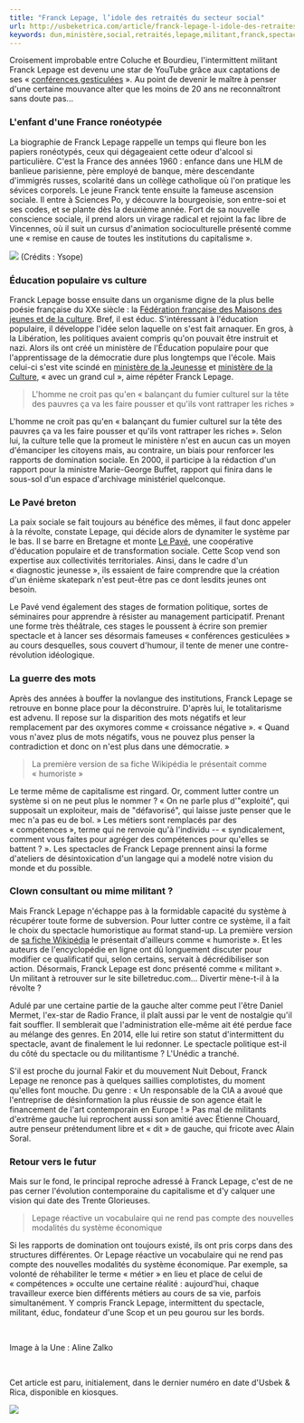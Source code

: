 ```yaml
---
title: "Franck Lepage, l’idole des retraités du secteur social"
url: http://usbeketrica.com/article/franck-lepage-l-idole-des-retraites-du-secteur-social
keywords: dun,ministère,social,retraités,lepage,militant,franck,spectacle,terme,sociale,lidole,populaire,système,secteur
---
```

Croisement improbable entre Coluche et Bourdieu, l'intermittent militant Franck Lepage est devenu une star de YouTube grâce aux captations de ses « [conférences gesticulées](http://www.scoplepave.org/conferences-gesticulees) ». Au point de devenir le maître à penser d'une certaine mouvance alter que les moins de 20 ans ne reconnaîtront sans doute pas\...

### **L'enfant d'une France ronéotypée**

La biographie de Franck Lepage rappelle un temps qui fleure bon les papiers ronéotypés, ceux qui dégageaient cette odeur d'alcool si particulière. C'est la France des années 1960 : enfance dans une HLM de banlieue parisienne, père employé de banque, mère descendante d'immigrés russes, scolarité dans un collège catholique où l'on pratique les sévices corporels. Le jeune Franck tente ensuite la fameuse ascension sociale. Il entre à Sciences Po, y découvre la bourgeoisie, son entre-soi et ses codes, et se plante dès la deuxième année. Fort de sa nouvelle conscience sociale, il prend alors un virage radical et rejoint la fac libre de Vincennes, où il suit un cursus d'animation socioculturelle présenté comme une « remise en cause de toutes les institutions du capitalisme ». 

![](https://s3-eu-west-1.amazonaws.com/usb-prd-upload/images/thumb_700xh/58ecf50d3578c.jpg) (Crédits : Ysope)

### **Éducation populaire vs culture**

Franck Lepage bosse ensuite dans un organisme digne de la plus belle poésie française du XXe siècle : la [Fédération française des Maisons des jeunes et de la culture](http://www.ffmjc.org/). Bref, il est éduc. S'intéressant à l'éducation populaire, il développe l'idée selon laquelle on s'est fait arnaquer. En gros, à la Libération, les politiques avaient compris qu'on pouvait être instruit et nazi. Alors ils ont créé un ministère de l'Éducation populaire pour que l'apprentissage de la démocratie dure plus longtemps que l'école. Mais celui-ci s'est vite scindé en [ministère de la Jeunesse](http://www.jeunes.gouv.fr/) et [ministère de la Culture](http://www.culturecommunication.gouv.fr/), « avec un grand cul », aime répéter Franck Lepage.

> L'homme ne croit pas qu'en « balançant du fumier culturel sur la tête des pauvres ça va les faire pousser et qu'ils vont rattraper les riches »

L'homme ne croit pas qu'en « balançant du fumier culturel sur la tête des pauvres ça va les faire pousser et qu'ils vont rattraper les riches ». Selon lui, la culture telle que la promeut le ministère n'est en aucun cas un moyen d'émanciper les citoyens mais, au contraire, un biais pour renforcer les rapports de domination sociale. En 2000, il participe à la rédaction d'un rapport pour la ministre Marie-George Buffet, rapport qui finira dans le sous-sol d'un espace d'archivage ministériel quelconque. 

### **Le Pavé breton**

La paix sociale se fait toujours au bénéfice des mêmes, il faut donc appeler à la révolte, constate Lepage, qui décide alors de dynamiter le système par le bas. Il se barre en Bretagne et monte [Le Pavé](http://www.scoplepave.org/), une coopérative d'éducation populaire et de transformation sociale. Cette Scop vend son expertise aux collectivités territoriales. Ainsi, dans le cadre d'un « diagnostic jeunesse », ils essaient de faire comprendre que la création d'un énième skatepark n'est peut-être pas ce dont lesdits jeunes ont besoin.

Le Pavé vend également des stages de formation politique, sortes de séminaires pour apprendre à résister au management participatif. Prenant une forme très théâtrale, ces stages le poussent à écrire son premier spectacle et à lancer ses désormais fameuses « conférences gesticulées » au cours desquelles, sous couvert d'humour, il tente de mener une contre-révolution idéologique.

### **La guerre des mots**

Après des années à bouffer la novlangue des institutions, Franck Lepage se retrouve en bonne place pour la déconstruire. D'après lui, le totalitarisme est advenu. Il repose sur la disparition des mots négatifs et leur remplacement par des oxymores comme « croissance négative ». « Quand vous n'avez plus de mots négatifs, vous ne pouvez plus penser la contradiction et donc on n'est plus dans une démocratie. »

> La première version de sa fiche Wikipédia le présentait comme « humoriste »

Le terme même de capitalisme est ringard. Or, comment lutter contre un système si on ne peut plus le nommer ? « On ne parle plus d'"exploité", qui supposait un exploiteur, mais de "défavorisé", qui laisse juste penser que le mec n'a pas eu de bol. » Les métiers sont remplacés par des « compétences », terme qui ne renvoie qu'à l'individu -- « syndicalement, comment vous faites pour agréger des compétences pour qu'elles se battent ? ». Les spectacles de Franck Lepage prennent ainsi la forme d'ateliers de désintoxication d'un langage qui a modelé notre vision du monde et du possible. 

### **Clown consultant ou mime militant ?**

Mais Franck Lepage n'échappe pas à la formidable capacité du système à récupérer toute forme de subversion. Pour lutter contre ce système, il a fait le choix du spectacle humoristique au format stand-up. La première version de [sa fiche Wikipédia](https://fr.wikipedia.org/wiki/Franck_Lepage) le présentait d'ailleurs comme « humoriste ». Et les auteurs de l'encyclopédie en ligne ont dû longuement discuter pour modifier ce qualificatif qui, selon certains, servait à décrédibiliser son action. Désormais, Franck Lepage est donc présenté comme « militant ». Un militant à retrouver sur le site billetreduc.com... Divertir mène-t-il à la révolte ?

Adulé par une certaine partie de la gauche alter comme peut l'être Daniel Mermet, l'ex-star de Radio France, il plaît aussi par le vent de nostalgie qu'il fait souffler. Il semblerait que l'administration elle-même ait été perdue face au mélange des genres. En 2014, elle lui retire son statut d'intermittent du spectacle, avant de finalement le lui redonner. Le spectacle politique est-il du côté du spectacle ou du militantisme ? L'Unédic a tranché.

S'il est proche du journal Fakir et du mouvement Nuit Debout, Franck Lepage ne renonce pas à quelques saillies complotistes, du moment qu'elles font mouche. Du genre : « Un responsable de la CIA a avoué que l'entreprise de désinformation la plus réussie de son agence était le financement de l'art contemporain en Europe ! » Pas mal de militants d'extrême gauche lui reprochent aussi son amitié avec Étienne Chouard, autre penseur prétendument libre et « dit » de gauche, qui fricote avec Alain Soral.

### Retour vers le futur

Mais sur le fond, le principal reproche adressé à Franck Lepage, c'est de ne pas cerner l'évolution contemporaine du capitalisme et d'y calquer une vision qui date des Trente Glorieuses.

> Lepage réactive un vocabulaire qui ne rend pas compte des nouvelles modalités du système économique

Si les rapports de domination ont toujours existé, ils ont pris corps dans des structures différentes. Or Lepage réactive un vocabulaire qui ne rend pas compte des nouvelles modalités du système économique. Par exemple, sa volonté de réhabiliter le terme « métier » en lieu et place de celui de « compétences » occulte une certaine réalité : aujourd'hui, chaque travailleur exerce bien différents métiers au cours de sa vie, parfois simultanément. Y compris Franck Lepage, intermittent du spectacle, militant, éduc, fondateur d'une Scop et un peu gourou sur les bords.

 

Image à la Une : Aline Zalko

 

Cet article est paru, initialement, dans le dernier numéro en date d\'Usbek & Rica, disponible en kiosques.

![](https://s3-eu-west-1.amazonaws.com/usb-prd-upload/images/thumb_700xh/58ecf4af07d53.jpg)

 
